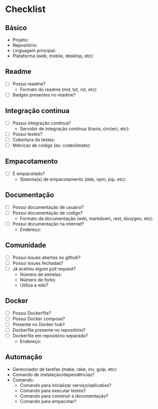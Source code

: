 # Checklist

## Básico
- Projeto:
- Repositório:
- Linguagem principal:
- Plataforma (web, mobile, desktop, etc):

## Readme
- [ ] Possui readme?
  - Formato do readme (md, txt, rst, etc):
- [ ] Badges presentes no readme?

## Integração contínua
- [ ] Possui integração contínua?
    - Servidor de integração contínua (travis, circleci, etc):
- [ ] Possui testes?
- [ ] Cobertura de testes:
- [ ] Métricas de código (ex: codeclimate):

## Empacotamento
- [ ] É empacotado?
  - Sistema(s) de empacotamento (deb, npm, pip, etc):

## Documentação
- [ ] Possui documentação de usuário?
- [ ] Possui documentação de código?
  - Formato da documentação (wiki, markdown, rest, doxygen, etc):
- [ ] Possui documentação na internet?
  - Endereço:

## Comunidade
- [ ] Possui issues abertas no github?
- [ ] Possui issues fechadas?
- [ ] Já aceitou algum pull request?
  - Número de estrelas:
  - Número de forks:
  - Utiliza a wiki?

## Docker
- [ ] Possui Dockerfile?
- [ ] Possui Docker compose?
- [ ] Presente no Docker hub?
- [ ] Dockerfile presente no repositório?
- [ ] Dockerfile em repositório separado?
  - Endereço:

## Automação
- Gerenciador de tarefas (make, rake, inv, gulp, etc):
- Comando de instalação/dependências?
- Comando:
  - Comando para inicializar serviço/aplicativo?
  - Comando para executar testes?
  - Comando para construir a documentação?
  - Comando para empacotar?
